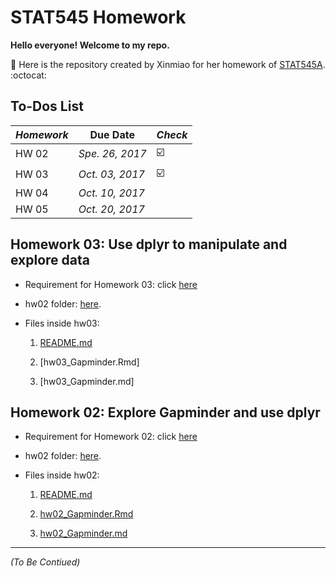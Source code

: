 # STAT545 Homework

**Hello everyone! Welcome to my repo.** 

:round_pushpin: Here is the repository created by Xinmiao for her homework of [STAT545A](http://stat545.com/). :octocat:

## To-Dos List

  *Homework*   |   **Due Date**    | *Check*
-------------- | ------------------|-------------------------
 HW 02         |  *Spe. 26, 2017*  | :ballot_box_with_check:
 HW 03         |  *Oct. 03, 2017*  | :ballot_box_with_check:
 HW 04         |  *Oct. 10, 2017*  | 
 HW 05         |  *Oct. 20, 2017*  | 

## Homework 03: Use dplyr to manipulate and explore data 

* Requirement for Homework 03: click [here](http://stat545.com/hw03_dplyr-and-more-ggplot2.html)

* hw02 folder: [here](https://github.com/xinmiaow/STAT545-hw-Wang-Xinmiao/tree/master/hw03).

* Files inside hw03:

  1. [README.md](https://github.com/xinmiaow/STAT545-hw-Wang-Xinmiao/blob/master/hw03/README.md)

  2. [hw03_Gapminder.Rmd] 

  3. [hw03_Gapminder.md]


## Homework 02: Explore Gapminder and use dplyr

* Requirement for Homework 02: click [here](http://stat545.com/hw02_explore-gapminder-dplyr.html)

* hw02 folder: [here](https://github.com/xinmiaow/STAT545-hw-Wang-Xinmiao/tree/master/hw02).

* Files inside hw02:

  1. [README.md](https://github.com/xinmiaow/STAT545-hw-Wang-Xinmiao/blob/master/hw02/README.md)

  2. [hw02_Gapminder.Rmd](https://github.com/xinmiaow/STAT545-hw-Wang-Xinmiao/blob/master/hw02/hw02_Gapminder.Rmd) 

  3. [hw02_Gapminder.md](https://github.com/xinmiaow/STAT545-hw-Wang-Xinmiao/blob/master/hw02/hw02_Gapminder.md)


***
*(To Be Contiued)*



